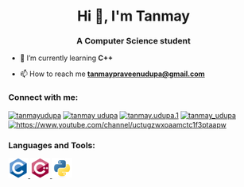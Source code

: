 <h1 align="center">Hi 👋, I'm Tanmay</h1>
<h3 align="center">A Computer Science student</h3>

- 🌱 I’m currently learning **C++**

- 📫 How to reach me **tanmaypraveenudupa@gmail.com**

<h3 align="left">Connect with me:</h3>
<p align="left">
<a href="https://twitter.com/tanmayudupa" target="blank"><img align="center" src="https://raw.githubusercontent.com/rahuldkjain/github-profile-readme-generator/master/src/images/icons/Social/twitter.svg" alt="tanmayudupa" height="30" width="40" /></a>
<a href="https://www.linkedin.com/in/tanmay-udupa-0b6364224/" target="blank"><img align="center" src="https://raw.githubusercontent.com/rahuldkjain/github-profile-readme-generator/master/src/images/icons/Social/linked-in-alt.svg" alt="tanmay udupa" height="30" width="40" /></a>
<a href="https://fb.com/tanmay.udupa.1" target="blank"><img align="center" src="https://raw.githubusercontent.com/rahuldkjain/github-profile-readme-generator/master/src/images/icons/Social/facebook.svg" alt="tanmay.udupa.1" height="30" width="40" /></a>
<a href="https://instagram.com/tanmay_udupa" target="blank"><img align="center" src="https://raw.githubusercontent.com/rahuldkjain/github-profile-readme-generator/master/src/images/icons/Social/instagram.svg" alt="tanmay_udupa" height="30" width="40" /></a>
<a href="https://www.youtube.com/channel/UCtUgZwxoAAMCTc1f3pTAaPw" target="blank"><img align="center" src="https://raw.githubusercontent.com/rahuldkjain/github-profile-readme-generator/master/src/images/icons/Social/youtube.svg" alt="https://www.youtube.com/channel/uctugzwxoaamctc1f3ptaapw" height="30" width="40" /></a>
</p>

<h3 align="left">Languages and Tools:</h3>
<p align="left"> <a href="https://www.cprogramming.com/" target="_blank" rel="noreferrer"> <img src="https://raw.githubusercontent.com/devicons/devicon/master/icons/c/c-original.svg" alt="c" width="40" height="40"/> </a> <a href="https://www.w3schools.com/cpp/" target="_blank" rel="noreferrer"> <img src="https://raw.githubusercontent.com/devicons/devicon/master/icons/cplusplus/cplusplus-original.svg" alt="cplusplus" width="40" height="40"/> </a> <a href="https://www.python.org" target="_blank" rel="noreferrer"> <img src="https://raw.githubusercontent.com/devicons/devicon/master/icons/python/python-original.svg" alt="python" width="40" height="40"/> </a> </p>


<!---
TanmayUdupa/TanmayUdupa is a ✨ special ✨ repository because its `README.md` (this file) appears on your GitHub profile.
You can click the Preview link to take a look at your changes.
--->
